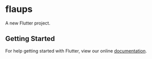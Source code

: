 # flaups

A new Flutter project.

## Getting Started

For help getting started with Flutter, view our online
[documentation](https://flutter.io/).
